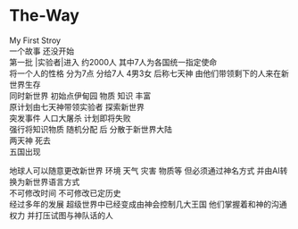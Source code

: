 # The-Way
My First Stroy  
一个故事 还没开始  
第一批 |实验者|进入 约2000人 其中7人为各国统一指定使命  
将一个人的性格 分为7点 分给7人 4男3女 后称七天神 由他们带领剩下的人来在新世界生存  
同时新世界 初始点伊甸园 物质 知识 丰富    
原计划由七天神带领实验者 探索新世界  
突发事件 人口大屠杀 计划即将失败  
强行将知识物质 随机分配 后 分散于新世界大陆    
两天神 死去  
五国出现  


地球人可以随意更改新世界 环境 天气 灾害 物质等 但必须通过神名方式 并由AI转换为新世界语言方式  
不可修改时间 不可修改已定历史   
经过多年的发展 超级世界中已经变成由神会控制几大王国 他们掌握着和神的沟通权力 并打压试图与神队话的人  

